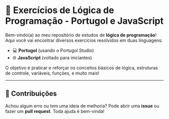 # 🧠 Exercícios de Lógica de Programação - Portugol e JavaScript

Bem-vindo(a) ao meu repositório de estudos de **lógica de programação**! Aqui você vai encontrar diversos exercícios resolvidos em duas linguagens:

- 💻 **Portugol** (usando o Portugol Studio)
- 🌐 **JavaScript** (voltado para iniciantes)

O objetivo é praticar e reforçar os conceitos básicos de lógica, estruturas de controle, variáveis, funções, e muito mais!

---
## 📩 Contribuições

Achou algum erro ou tem uma ideia de melhoria? Pode abrir uma **issue** ou fazer um **pull request**. Toda ajuda é bem-vinda!
